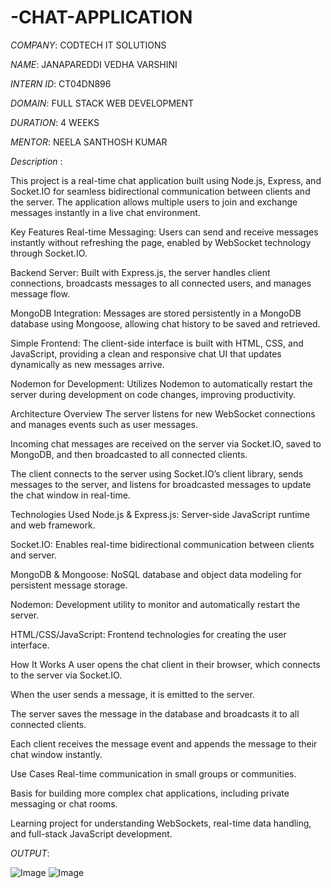 # -CHAT-APPLICATION

*COMPANY*: CODTECH IT SOLUTIONS

*NAME*: JANAPAREDDI VEDHA VARSHINI

*INTERN ID*: CT04DN896

*DOMAIN*: FULL STACK WEB DEVELOPMENT

*DURATION*: 4 WEEKS

*MENTOR*: NEELA SANTHOSH KUMAR

*Description* :

This project is a real-time chat application built using Node.js, Express, and Socket.IO for seamless bidirectional communication between clients and the server. The application allows multiple users to join and exchange messages instantly in a live chat environment.

Key Features
Real-time Messaging: Users can send and receive messages instantly without refreshing the page, enabled by WebSocket technology through Socket.IO.

Backend Server: Built with Express.js, the server handles client connections, broadcasts messages to all connected users, and manages message flow.

MongoDB Integration: Messages are stored persistently in a MongoDB database using Mongoose, allowing chat history to be saved and retrieved.

Simple Frontend: The client-side interface is built with HTML, CSS, and JavaScript, providing a clean and responsive chat UI that updates dynamically as new messages arrive.

Nodemon for Development: Utilizes Nodemon to automatically restart the server during development on code changes, improving productivity.

Architecture Overview
The server listens for new WebSocket connections and manages events such as user messages.

Incoming chat messages are received on the server via Socket.IO, saved to MongoDB, and then broadcasted to all connected clients.

The client connects to the server using Socket.IO’s client library, sends messages to the server, and listens for broadcasted messages to update the chat window in real-time.

Technologies Used
Node.js & Express.js: Server-side JavaScript runtime and web framework.

Socket.IO: Enables real-time bidirectional communication between clients and server.

MongoDB & Mongoose: NoSQL database and object data modeling for persistent message storage.

Nodemon: Development utility to monitor and automatically restart the server.

HTML/CSS/JavaScript: Frontend technologies for creating the user interface.

How It Works
A user opens the chat client in their browser, which connects to the server via Socket.IO.

When the user sends a message, it is emitted to the server.

The server saves the message in the database and broadcasts it to all connected clients.

Each client receives the message event and appends the message to their chat window instantly.

Use Cases
Real-time communication in small groups or communities.

Basis for building more complex chat applications, including private messaging or chat rooms.

Learning project for understanding WebSockets, real-time data handling, and full-stack JavaScript development.

*OUTPUT*:

![Image](https://github.com/user-attachments/assets/c5760e44-6e65-4078-a07e-df0c66fcf11d)
![Image](https://github.com/user-attachments/assets/4e295fc5-9c1b-46be-a258-2ca76133efbd)

